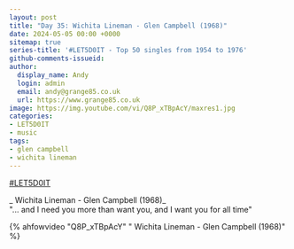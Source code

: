 ```yaml
---
layout: post
title: "Day 35: Wichita Lineman - Glen Campbell (1968)"
date: 2024-05-05 00:00 +0000
sitemap: true
series-title: '#LET5D0IT - Top 50 singles from 1954 to 1976'
github-comments-issueid:
author:
  display_name: Andy
  login: admin
  email: andy@grange85.co.uk
  url: https://www.grange85.co.uk
image: https://img.youtube.com/vi/Q8P_xTBpAcY/maxres1.jpg
categories:
- LET5D0IT
- music
tags:
- glen campbell
- wichita lineman
---
```

[#LET5D0IT](https://bsky.app/profile/let5d0it.bsky.social)

_ Wichita Lineman - Glen Campbell (1968)_  
"... and I need you more than want you, and I want you for all time"

{% ahfowvideo "Q8P_xTBpAcY" " Wichita Lineman - Glen Campbell (1968)" %}
